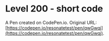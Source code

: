 # Level 200 - short code

A Pen created on CodePen.io. Original URL: [https://codepen.io/resonatetest/pen/qwGwqj](https://codepen.io/resonatetest/pen/qwGwqj).

